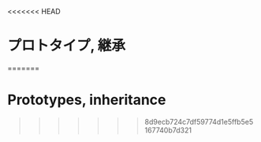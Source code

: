 <<<<<<< HEAD
# プロトタイプ, 継承
=======
# Prototypes, inheritance
>>>>>>> 8d9ecb724c7df59774d1e5ffb5e5167740b7d321
